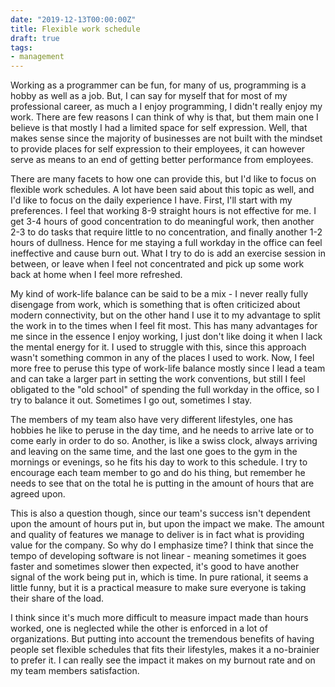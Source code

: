 ```yaml
---
date: "2019-12-13T00:00:00Z"
title: Flexible work schedule
draft: true
tags:
- management
---
```


Working as a programmer can be fun, for many of us, programming is a hobby as well as a job. But, I can say for myself that for most of my professional career, as much a I enjoy programming, I didn't really enjoy my work. There are few reasons I can think of why is that, but them main one I believe is that mostly I had a limited space for self expression. Well, that makes sense since the majority of businesses are not built with the mindset to provide places for self expression to their employees, it can however serve as means to an end of getting better performance from employees. 

There are many facets to how one can provide this, but I'd like to focus on flexible work schedules. A lot have been said about this topic as well, and I'd like to focus on the daily experience I have. First, I'll start with my preferences. I feel that working 8-9 straight hours is not effective for me. I get 3-4 hours of good concentration to do meaningful work, then another 2-3 to do tasks that require little to no concentration, and finally another 1-2 hours of dullness. Hence for me staying a full workday in the office can feel ineffective and cause burn out. What I try to do is add an exercise session in between, or leave when I feel not concentrated and pick up some work back at home when I feel more refreshed.

My kind of work-life balance can be said to be a mix - I never really fully disengage from work, which is something that is often criticized about modern connectivity, but on the other hand I use it to my advantage to split the work in to the times when I feel fit most. This has many advantages for me since in the essence I enjoy working, I just don't like doing it when I lack the mental energy for it. I used to struggle with this, since this approach wasn't something common in any of the places I used to work. Now, I feel more free to peruse this type of work-life balance mostly since I lead a team and can take a larger part in setting the work conventions, but still I feel obligated to the "old school" of spending the full workday in the office, so I try to balance it out. Sometimes I go out, sometimes I stay.

The members of my team also have very different lifestyles, one has hobbies he like to peruse in the day time, and he needs to arrive late or to come early in order to do so. Another, is like a swiss clock, always arriving and leaving on the same time, and the last one goes to the gym in the mornings or evenings, so he fits his day to work to this schedule. I try to encourage each team member to go and do his thing, but remember he needs to see that on the total he is putting in the amount of hours that are agreed upon. 

This is also a question though, since our team's success isn't dependent upon the amount of hours put in, but upon the impact we make. The amount and quality of features we manage to deliver is in fact what is providing value for the company. So why do I emphasize time? I think that since the tempo of developing software is not linear - meaning sometimes it goes faster and sometimes slower then expected, it's good to have another signal of the work being put in, which is time. In pure rational, it seems a little funny, but it is a practical measure to make sure everyone is taking their share of the load.

I think since it's much more difficult to measure impact made than hours worked, one is neglected while the other is enforced in a lot of organizations. But putting into account the tremendous benefits of having people set flexible schedules that fits their lifestyles, makes it a no-brainier to prefer it. I can really see the impact it makes on my burnout rate and on my team members satisfaction.  


